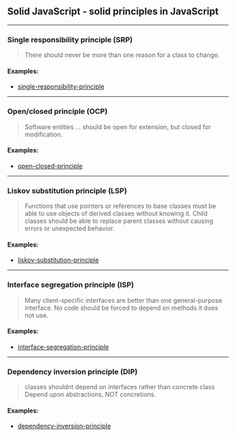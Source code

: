 ## Solid JavaScript - solid principles in JavaScript

<hr />

### Single responsibility principle  (SRP)

> There should never be more than one reason for a class to change.


#### Examples:
- [single-responsibility-principle ](https://github.com/nirajnk952/Solid_principles/blob/main/srp.js)

<hr />

### Open/closed principle (OCP)

> Software entities ... should be open for extension, but closed for modification.


#### Examples:

- [open-closed-principle](https://github.com/nirajnk952/Solid_principles/blob/main/ocp.js)

<hr />

### Liskov substitution principle (LSP)

> Functions that use pointers or references to base classes must be able to use objects of derived classes without knowing it.
> Child classes should be able to replace parent classes without causing errors or unexpected behavior.


#### Examples:
- [liskov-substitution-principle ](https://github.com/nirajnk952/Solid_principles/blob/main/lsp.js)

<hr />

### Interface segregation principle (ISP)

> Many client-specific interfaces are better than one general-purpose interface.
> No code should be forced to depend on methods it does not use. 


#### Examples:
- [interface-segregation-principle ](https://github.com/nirajnk952/Solid_principles/blob/main/isp.js)

<hr />

### Dependency inversion principle (DIP)

> classes shouldnt depend on interfaces rather than concrete class
>  Depend upon abstractions, NOT concretions.


#### Examples:
- [dependency-inversion-principle](https://github.com/nirajnk952/Solid_principles/blob/main/dip.js)
